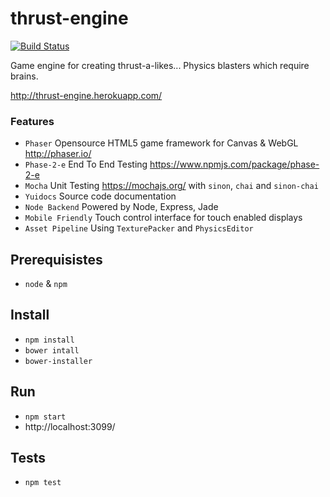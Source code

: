# thrust-engine

[![Build Status](https://travis-ci.org/hayesmaker/thrust-engine.svg?branch=master)](https://travis-ci.org/hayesmaker/thrust-engine)

Game engine for creating thrust-a-likes...  Physics blasters which require brains.

http://thrust-engine.herokuapp.com/

### Features
- `Phaser` Opensource HTML5 game framework for Canvas & WebGL http://phaser.io/
- `Phase-2-e` End To End Testing https://www.npmjs.com/package/phase-2-e
- `Mocha` Unit Testing https://mochajs.org/ with `sinon`, `chai` and `sinon-chai`
- `Yuidocs` Source code documentation
- `Node Backend` Powered by Node, Express, Jade
- `Mobile Friendly` Touch control interface for touch enabled displays
- `Asset Pipeline` Using `TexturePacker` and `PhysicsEditor`

## Prerequisistes
- `node` & `npm`

## Install
- `npm install`
- `bower intall`
- `bower-installer`

## Run
- `npm start`
- http://localhost:3099/

## Tests
- `npm test`

